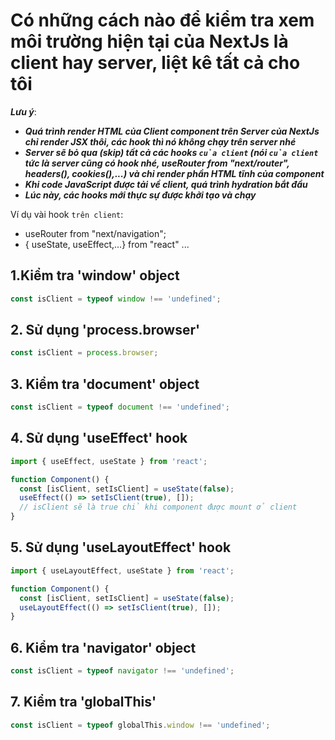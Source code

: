 # Có những cách nào để kiểm tra xem môi trường hiện tại của NextJs là client hay server, liệt kê tất cả cho tôi

***Lưu ý***: </br>

- ***Quá trình render HTML của Client component trên Server của NextJs chỉ render JSX thôi, các hook thì nó không chạy trên server nhé***</br>
- ***Server sẽ bỏ qua (skip) tất cả các hooks `của client` (nói `của client` tức là server cũng có hook nhé, useRouter from "next/router", headers(), cookies(),...) và chỉ render phần HTML tĩnh của component***</br>
- ***Khi code JavaScript được tải về client, quá trình hydration bắt đầu***</br>
- ***Lúc này, các hooks mới thực sự được khởi tạo và chạy***

Ví dụ vài hook `trên client`:

- useRouter from "next/navigation";
- { useState, useEffect,...} from "react"
...


## 1.Kiểm tra 'window' object

```js
const isClient = typeof window !== 'undefined';
```

## 2. Sử dụng 'process.browser'

```js
const isClient = process.browser;
```

## 3. Kiểm tra 'document' object

```js
const isClient = typeof document !== 'undefined';
```

## 4. Sử dụng 'useEffect' hook

```js
import { useEffect, useState } from 'react';

function Component() {
  const [isClient, setIsClient] = useState(false);
  useEffect(() => setIsClient(true), []);
  // isClient sẽ là true chỉ khi component được mount ở client
}
```

## 5. Sử dụng 'useLayoutEffect' hook

```js
import { useLayoutEffect, useState } from 'react';

function Component() {
  const [isClient, setIsClient] = useState(false);
  useLayoutEffect(() => setIsClient(true), []);
}
``` 

## 6. Kiểm tra 'navigator' object

```js
const isClient = typeof navigator !== 'undefined';
```

## 7. Kiểm tra 'globalThis'

```js
const isClient = typeof globalThis.window !== 'undefined';
```
